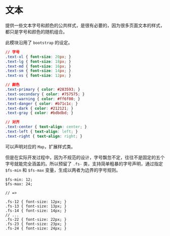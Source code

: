 # 文本

提供一些文本字号和颜色的公共样式，是很有必要的，因为很多页面文本的样式，都只是字号和颜色的随机组合。

此模块沿用了 `bootstrap` 的设定。

``` css
// 字号
.text-xl { font-size: 20px; }
.text-lg { font-size: 18px; }
.text-md { font-size: 16px; }
.text-sm { font-size: 14px; }
.text-xs { font-size: 12px; }

// 颜色
.text-primary { color: #283593; }
.text-secondary { color: #757575; }
.text-warning { color: #ff6f00; }
.text-danger { color: #b71c1c; }
.text-dark { color: #212121; }
.text-gray { color: #bdbdbd; }

// 对齐
.text-center { text-align: center; }
.text-left { text-align: left; }
.text-right { text-align: right; }
```

可以声明对应的 `Map`，扩展样式类。

但是在实际开发过程中，因为不规范的设计，字号飘忽不定，往往不是固定的五个字号就能完全涵盖的。所以预留了 `.fs-` 类，支持简单粗暴的字号声明，通过指定 `$fs-min` 和 `$fs-max` 变量，生成以两者为边界的字号规则。

```
$fs-min: 12;
$fs-max: 24;

// =>

.fs-12 { font-size: 12px; }
.fs-13 { font-size: 13px; }
.fs-14 { font-size: 14px; }
// ...
.fs-22 { font-size: 22px; }
.fs-23 { font-size: 23px; }
.fs-24 { font-size: 24px; }
```